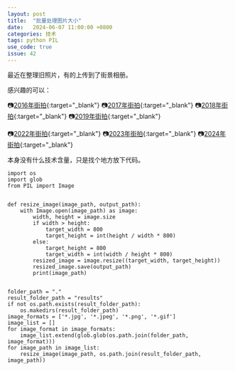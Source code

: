 ```yaml
---
layout: post
title:  "批量处理图片大小"
date:   2024-06-07 11:00:00 +0800
categories: 技术
tags: python PIL
use_code: true
issue: 42
---
```

最近在整理旧照片，有的上传到了街景相册。

感兴趣的可以：

:camera:[2016年街拍](/photos/#street_view_2016){:target="_blank"} :camera:[2017年街拍](/photos/#street_view_2017){:target="_blank"} 
:camera:[2018年街拍](/photos/#street_view_2018){:target="_blank"} :camera:[2019年街拍](/photos/#street_view_2019){:target="_blank"}

:camera:[2022年街拍](/photos/#street_view_2022){:target="_blank"} :camera:[2023年街拍](/photos/#street_view_2023){:target="_blank"}    :camera:[2024年街拍](/photos/#street_view_2024){:target="_blank"} 

本身没有什么技术含量，只是找个地方放下代码。

<!--more-->

    import os
    import glob
    from PIL import Image
    
    
    def resize_image(image_path, output_path):
        with Image.open(image_path) as image:
            width, height = image.size
            if width > height:
                target_width = 800
                target_height = int(height / width * 800)
            else:
                target_height = 800
                target_width = int(width / height * 800)
            resized_image = image.resize((target_width, target_height))
            resized_image.save(output_path)
            print(image_path)
    
    
    folder_path = "."
    result_folder_path = "results"
    if not os.path.exists(result_folder_path):
        os.makedirs(result_folder_path)
    image_formats = ['*.jpg', '*.jpeg', '*.png', '*.gif']
    image_list = []
    for image_format in image_formats:
        image_list.extend(glob.glob(os.path.join(folder_path, image_format)))
    for image_path in image_list:
        resize_image(image_path, os.path.join(result_folder_path, image_path))
